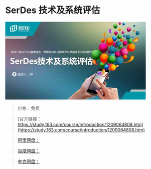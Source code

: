 # SerDes 技术及系统评估

![img](../../../assets/study163/free/675c228b0e714dd390dc740e873f8a08.jpg)

> 价格：免费

> [官方链接：https://study.163.com/course/introduction/1209064808.htm](https://study.163.com/course/introduction/1209064808.htm)

> [阿里网盘：]()

> [百度网盘：]()

> [夸克网盘：]()

